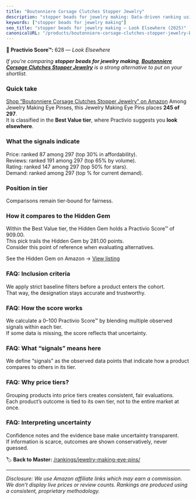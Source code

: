 ```yaml
---
title: "Boutonniere Corsage Clutches Stopper Jewelry"
description: "stopper beads for jewelry making: Data-driven ranking using the Practivio Score™. Positioned by quality, value, demand, findability, momentum."
keywords: ["stopper beads for jewelry making"]
seo_title: "stopper beads for jewelry making — Look Elsewhere (2025)"
canonicalURL: "/products/boutonniere-corsage-clutches-stopper-jewelry-B09YTGYZWC/"
---
```


**🚫 Practivio Score™:** 628 — _Look Elsewhere_


*If you're comparing **stopper beads for jewelry making**, **[Boutonniere Corsage Clutches Stopper Jewelry](https://www.amazon.com/dp/B09YTGYZWC?tag=practivio-20)** is a strong alternative to put on your shortlist.*
### Quick take
[Shop “Boutonniere Corsage Clutches Stopper Jewelry” on Amazon](https://www.amazon.com/dp/B09YTGYZWC?tag=practivio-20)
Among Jewelry Making Eye Pinses, this Jewelry Making Eye Pins places **245 of 297**.  
It is classified in the **Best Value tier**, where Practivio suggests you **look elsewhere**.

### What the signals indicate
Price: ranked 87 among 297 (top 30% in affordability).  
Reviews: ranked 191 among 297 (top 65% by volume).  
Rating: ranked 147 among 297 (top 50% for stars).  
Demand: ranked  among 297 (top % for current demand).

### Position in tier
Comparisons remain tier-bound for fairness.

### How it compares to the Hidden Gem
Within the Best Value tier, the Hidden Gem holds a Practivio Score™ of 909.00.  
This pick trails the Hidden Gem by 281.00 points.  
Consider this point of reference when evaluating alternatives.  

See the Hidden Gem on Amazon → [View listing](https://www.amazon.com/dp/B01MQW98ES?tag=practivio-20)

### FAQ: Inclusion criteria
We apply strict baseline filters before a product enters the cohort.  
That way, the designation stays accurate and trustworthy.

### FAQ: How the score works
We calculate a 0–100 Practivio Score™ by blending multiple observed signals within each tier.  
If some data is missing, the score reflects that uncertainty.

### FAQ: What “signals” means here
We define “signals” as the observed data points that indicate how a product compares to others in its tier.

### FAQ: Why price tiers?
Grouping products into price tiers creates consistent, fair evaluations.  
Each product’s outcome is tied to its own tier, not to the entire market at once.

### FAQ: Interpreting uncertainty
Confidence notes and the evidence base make uncertainty transparent.  
If information is scarce, outcomes are shown conservatively, never guessed.


🏷️ **Back to Master:** [/rankings/jewelry-making-eye-pins/](/rankings/jewelry-making-eye-pins/)

---
_Disclosure: We use Amazon affiliate links which may earn a commission. We don’t display live prices or review counts. Rankings are produced using a consistent, proprietary methodology._
